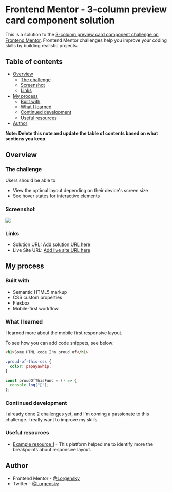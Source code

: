 # Frontend Mentor - 3-column preview card component solution

This is a solution to the [3-column preview card component challenge on Frontend Mentor](https://www.frontendmentor.io/challenges/3column-preview-card-component-pH92eAR2-). Frontend Mentor challenges help you improve your coding skills by building realistic projects.

## Table of contents

- [Overview](#overview)
  - [The challenge](#the-challenge)
  - [Screenshot](#screenshot)
  - [Links](#links)
- [My process](#my-process)
  - [Built with](#built-with)
  - [What I learned](#what-i-learned)
  - [Continued development](#continued-development)
  - [Useful resources](#useful-resources)
- [Author](#author)

**Note: Delete this note and update the table of contents based on what sections you keep.**

## Overview

### The challenge

Users should be able to:

- View the optimal layout depending on their device's screen size
- See hover states for interactive elements

### Screenshot

![](/3-column-preview-card-component-main/screenshot./desktop.jpg)

### Links

- Solution URL: [Add solution URL here](https://github.com/Lorgensky)
- Live Site URL: [Add live site URL here](https://https://lorgensky.github.io/3-column-preview-card-component-solution/)

## My process

### Built with

- Semantic HTML5 markup
- CSS custom properties
- Flexbox
- Mobile-first workflow

### What I learned

I learned more about the mobile first responsive layout.

To see how you can add code snippets, see below:

```html
<h1>Some HTML code I'm proud of</h1>
```

```css
.proud-of-this-css {
  color: papayawhip;
}
```

```js
const proudOfThisFunc = () => {
  console.log("🎉");
};
```

### Continued development

I already done 2 challenges yet, and I'm coming a passionate to this challenge. I really want to improve my skills.

### Useful resources

- [Example resource 1](https://www.W3school.com) - This platform helped me to identify more the breakpoints about responsive layout.

## Author

- Frontend Mentor - [@Lorgensky](https://www.frontendmentor.io/profile/Lorgensky)
- Twitter - [@Lorgensky](https://www.twitter.com/Lorgensky)
